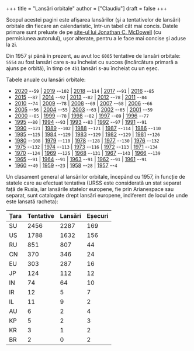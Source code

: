 +++
title = "Lansări orbitale"
author = ["Claudiu"]
draft = false
+++

Scopul acestei pagini este afișarea lansărilor (și a tentativelor de lansări) orbitale din fiecare an calendaristic, într-un tabel cât mai concis. Datele primare sunt preluate de pe [site-ul lui Jonathan C. McDowell](https://planet4589.org/space/) (cu permisiunea autorului), ușor alterate, pentru a le face mai concise și aduse la zi.

Din 1957 și până în prezent, au avut loc `6005` tentative de lansări orbitale: `5554` au fost lansări care s-au încheiat cu succes (încărcătura primară a ajuns pe orbită), în timp ce `451` lansări s-au încheiat cu un eșec.

Tabele anuale cu lansări orbitale:

-   [2020](/t/l2020) --`59` | [2019](/t/l2019) --`102` | [2018](/t/l2018) --`114` | [2017](/t/l2017) --`91` | [2016](/t/l2016) --`85`
-   [2015](/t/l2015) --`87` | [2014](/t/l2014) --`92` | [2013](/t/l2013) --`82` | [2012](/t/l2012) --`78` | [2011](/t/l2011) --`84`
-   [2010](/t/l2010) --`74` | [2009](/t/l2009) --`78` | [2008](/t/l2008) --`69` | [2007](/t/l2007) --`68` | [2006](/t/l2006) --`66`
-   [2005](/t/l2005) --`56` | [2004](/t/l2004) --`55` | [2003](/t/l2003) --`63` | [2002](/t/l2002) --`65` | [2001](/t/l2001) --`59`
-   [2000](/t/l2000) --`85` | [1999](/t/l1999) --`78` | [1998](/t/l1998) --`82` | [1997](/t/l1997) --`89` | [1996](/t/l1996) --`77`
-   [1995](/t/l1995) --`80` | [1994](/t/l1994) --`93` | [1993](/t/l1993) --`83` | [1992](/t/l1992) --`97` | [1991](/t/l1991) --`91`
-   [1990](/t/l1990) --`121` | [1989](/t/l1989) --`102` | [1988](/t/l1988) --`121` | [1987](/t/l1987) --`114` | [1986](/t/l1986) --`110`
-   [1985](/t/l1985) --`125` | [1984](/t/l1984) --`129` | [1983](/t/l1983) --`129` | [1982](/t/l1982) --`129` | [1981](/t/l1981) --`126`
-   [1980](/t/l1980) --`108` | [1979](/t/l1979) --`110` | [1978](/t/l1978) --`128` | [1977](/t/l1977) --`130` | [1976](/t/l1976) --`132`
-   [1975](/t/l1975) --`132` | [1974](/t/l1974) --`113` | [1973](/t/l1973) --`116` | [1972](/t/l1972) --`113` | [1971](/t/l1971) --`134`
-   [1970](/t/l1970) --`124` | [1969](/t/l1969) --`125` | [1968](/t/l1968) --`131` | [1967](/t/l1967) --`143` | [1966](/t/l1966) --`139`
-   [1965](/t/l1965) --`91` | [1964](/t/l1964) --`91` | [1963](/t/l1963) --`91` | [1962](/t/l1962) --`91` | [1961](/t/l1961) --`91`
-   [1960](/t/l1960) --`40` | [1959](/t/l1959) --`23` | [1958](/t/l1959) --`28` | [1957](/t/l1957) --`4`

Un clasament general al lansărilor orbitale, începând cu 1957, în funcție de statele care au efectuat tentativa (URSS este considerată un stat separat față de Rusia, iar lansările statelor europene, fie prin Arianespace sau separat, sunt catalogate drept lansări europene, indiferent de locul de unde este lansată racheta):

| Țara | Tentative | Lansări | Eșecuri |
|------|-----------|---------|---------|
| SU   | 2456      | 2287    | 169     |
| US   | 1788      | 1632    | 156     |
| RU   | 851       | 807     | 44      |
| CN   | 370       | 346     | 24      |
| EU   | 303       | 287     | 16      |
| JP   | 124       | 112     | 12      |
| IN   | 74        | 64      | 10      |
| IR   | 12        | 5       | 7       |
| IL   | 11        | 9       | 2       |
| AU   | 6         | 2       | 4       |
| KP   | 5         | 2       | 3       |
| KR   | 3         | 1       | 2       |
| BR   | 2         | 0       | 2       |